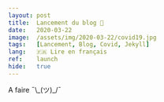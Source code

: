 ```yaml
---
layout: post
title:  Lancement du blog 🚀
date:   2020-03-22
image:  /assets/img/2020-03-22/covid19.jpg
tags:   [Lancement, Blog, Covid, Jekyll]
lang:   🇫🇷 Lire en français
ref:    launch
hide:   true
---
```


A faire ¯\\\_(ツ)_/¯
